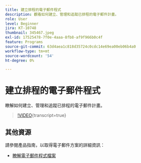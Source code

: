 ```yaml
---
title: 建立排程的電子郵件程式
description: 觀看如何建立、管理和追蹤已排程的電子郵件計畫。
role: User
level: Beginner
jira: KT-10748
thumbnail: 345467.jpeg
exl-id: 17525478-7f0e-4aaa-8fb8-af9f966b0c4f
feature: Programs
source-git-commit: 63d4aea1c818d35724c0cdc14e69ea00eb06b4a0
workflow-type: tm+mt
source-wordcount: '54'
ht-degree: 0%

---
```


# 建立排程的電子郵件程式

瞭解如何建立、管理和追蹤已排程的電子郵件計畫。

>[!VIDEO](https://video.tv.adobe.com/v/345467/?quality=12&learn=on){transcript=true}

## 其他資源

請參閱產品指南，以取得電子郵件方案的詳細資訊：

* [瞭解電子郵件程式檔案](https://experienceleague.adobe.com/docs/marketo/using/product-docs/email-marketing/email-programs/creating-an-email-program/understanding-email-programs.html?lang=en)
